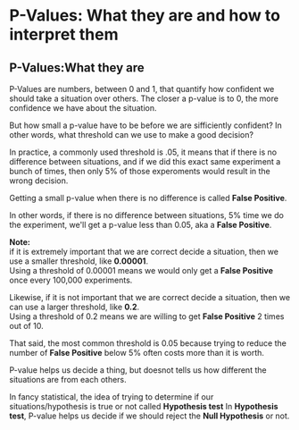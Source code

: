 <h1>P-Values: What they are and how to interpret them</h1>
<h2>P-Values:What they are</h2>
P-Values are numbers, between 0 and 1, that quantify how confident we should take a situation over others.
The closer a p-value is to 0, the more confidence we have about the situation.

But how small a p-value have to be before we are sifficiently confident? In other words, what threshold can we use to make a good decision?

In practice, a commonly used threshold is .05, it means that if there is no difference between situations, and if we did this exact same experiment a bunch of times, then only 5% of those experoments would result in the wrong decision.

Getting a small p-value when there is no difference is called <b>False Positive</b>.

In other words, if there is no difference between situations, 5% time we do the experiment, we'll get a p-value less than 0.05, aka a <b>False Positive</b>.

<b>Note:</b><br>
if it is extremely important that we are correct decide a situation, then we use a smaller threshold, like <b>0.00001</b>.<br>
Using a threshold of 0.00001 means we would only get a <b>False Positive</b> once every 100,000 experiments.

Likewise, if it is not important that we are correct decide a situation, then we can use a larger threshold, like <b>0.2</b>.<br>
Using a threshold of 0.2 means we are willing to get <b>False Positive</b> 2 times out of 10.<br>

That said, the most common threshold is 0.05 because trying to reduce the number of <b>False Positive</b> below 5% often costs more than it is worth.

P-value helps us decide a thing, but doesnot tells us how different the situations are from each others.

In fancy statistical, the idea of trying to determine if our situations/hypothesis is true or not called <b>Hypothesis test</b>
In <b>Hypothesis test</b>, P-value helps us decide if we should reject the <b>Null Hypothesis</b> or not.